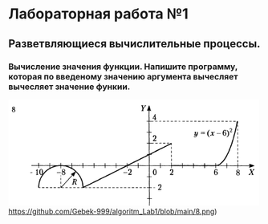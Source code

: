 # Лабораторная работа №1
## Разветвляющиеся вычислительные процессы. 
### Вычисление значения функции. Напишите программу, которая по введеному значению аргумента вычесляет вычесляет значение функии.
![image](https://github.com/Gebek-999/algoritm_Lab1/blob/main/8.png)https://github.com/Gebek-999/algoritm_Lab1/blob/main/8.png)
